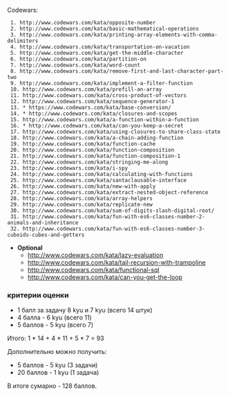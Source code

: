 Codewars:

     1. http://www.codewars.com/kata/opposite-number
     2. http://www.codewars.com/kata/basic-mathematical-operations
     3. http://www.codewars.com/kata/printing-array-elements-with-comma-delimiters
     4. http://www.codewars.com/kata/transportation-on-vacation
     5. http://www.codewars.com/kata/get-the-middle-character
     6. http://www.codewars.com/kata/partition-on
     7. http://www.codewars.com/kata/word-count
     8. http://www.codewars.com/kata/remove-first-and-last-character-part-two
     9. http://www.codewars.com/kata/implement-a-filter-function
     10. http://www.codewars.com/kata/prefill-an-array
     11. http://www.codewars.com/kata/cross-product-of-vectors
     12. http://www.codewars.com/kata/sequence-generator-1
     13. * https://www.codewars.com/kata/base-conversion/
     14. * http://www.codewars.com/kata/closures-and-scopes
     15. http://www.codewars.com/kata/a-function-within-a-function
     16. * http://www.codewars.com/kata/can-you-keep-a-secret
     17. http://www.codewars.com/kata/using-closures-to-share-class-state
     18. http://www.codewars.com/kata/a-chain-adding-function
     19. http://www.codewars.com/kata/function-cache
     20. http://www.codewars.com/kata/function-composition
     21. http://www.codewars.com/kata/function-composition-1
     22. http://www.codewars.com/kata/stringing-me-along
     23. http://www.codewars.com/kata/i-spy
     24. http://www.codewars.com/kata/calculating-with-functions
     25. http://www.codewars.com/kata/santaclausable-interface
     26. http://www.codewars.com/kata/new-with-apply
     27. http://www.codewars.com/kata/extract-nested-object-reference
     28. http://www.codewars.com/kata/array-helpers
     29. http://www.codewars.com/kata/replicate-new
     30. http://www.codewars.com/kata/sum-of-digits-slash-digital-root/
     31. http://www.codewars.com/kata/fun-with-es6-classes-number-2-animals-and-inheritance
     32. http://www.codewars.com/kata/fun-with-es6-classes-number-3-cuboids-cubes-and-getters
     
  - __Optional__
     - http://www.codewars.com/kata/lazy-evaluation
     - http://www.codewars.com/kata/tail-recursion-with-trampoline
     - http://www.codewars.com/kata/functional-sql
     - http://www.codewars.com/kata/can-you-get-the-loop
  
  ### критерии оценки
*  1 балл за задачу 8 kyu и 7 kyu (всего 14 штук)
*  4 балла - 6 kyu (всего 11)
*  5 баллов - 5 kyu (всего 7)

Итого: 1 * 14 + 4 * 11 + 5 * 7  = 93

Дополнительно можно получить:
*  5 баллов - 5 kyu (3 задачи)
*  20 баллов - 1 kyu (1 задача)

В итоге сумарно - 128 баллов. 

